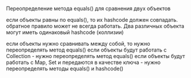 Переопределение метода equals() для сравнения двух объектов


если объекты равны по equals(), то их hashcode должен совпадать.
обратное правило может не всегда работать. Два различных объекта могут иметь одинаковый hashcode (коллизии)

если объекты нужно сравнивать между собой, то нужно переопределять метод equals()
если объекты будут работать с Collection - нужно переопределять метод equals()
если объекты будут работать с Map, Set и передаются в качестве ключа - нужно переопределять методы equals() и hashcode()